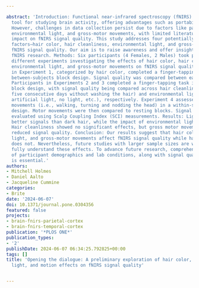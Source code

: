 ---
abstract: 'Introduction: Functional near-infrared spectroscopy (fNIRS) is a promising
  tool for studying brain activity, offering advantages such as portability and affordability.
  However, challenges in data collection persist due to factors like participant physiology,
  environmental light, and gross-motor movements, with limited literature on their
  impact on fNIRS signal quality. This study addresses four potentially influential
  factors–hair color, hair cleanliness, environmental light, and gross-motor movements–on
  fNIRS signal quality. Our aim is to raise awareness and offer insights for future
  fNIRS research. Methods: Six participants (4 Females, 2 Males) took part in four
  different experiments investigating the effects of hair color, hair cleanliness,
  environmental light, and gross-motor movements on fNIRS signal quality. Participants
  in Experiment 1, categorized by hair color, completed a finger-tapping task in a
  between-subjects block design. Signal quality was compared between each hair color.
  Participants in Experiments 2 and 3 completed a finger-tapping task in a within-subjects
  block design, with signal quality being compared across hair cleanliness (i.e.,
  five consecutive days without washing the hair) and environmental light (i.e., sunlight,
  artificial light, no light, etc.), respectively. Experiment 4 assessed three gross-motor
  movements (i.e., walking, turning and nodding the head) in a within-subjects block
  design. Motor movements were then compared to resting blocks. Signal quality was
  evaluated using Scalp Coupling Index (SCI) measurements. Results: Lighter hair produced
  better signals than dark hair, while the impact of environmental light remains uncertain.
  Hair cleanliness showed no significant effects, but gross motor movements notably
  reduced signal quality. Conclusion: Our results suggest that hair color, environmental
  light, and gross-motor movements affect fNIRS signal quality while hair cleanliness
  does not. Nevertheless, future studies with larger sample sizes are warranted to
  fully understand these effects. To advance future research, comprehensive documentation
  of participant demographics and lab conditions, along with signal quality analyses,
  is essential.'
authors:
- Mitchell Holmes
- Daniel Aalto
- Jacqueline Cummine
categories:
- Brite
date: '2024-06-07'
doi: 10.1371/journal.pone.0304356
featured: false
projects:
- brain-fnirs-parietal-cortex
- brain-fnirs-temporal-cortex
publication: '*PLOS ONE*'
publication_types:
- '2'
publishDate: 2024-06-07 06:34:25.792825+00:00
tags: []
title: 'Opening the dialogue: A preliminary exploration of hair color, hair cleanliness,
  light, and motion effects on fNIRS signal quality'

---
